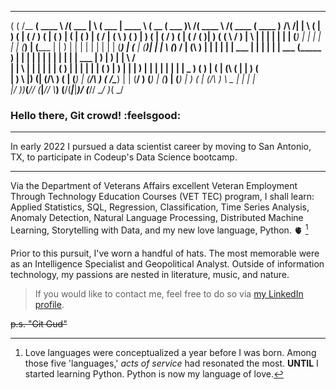  _      ________________         _______ _       _______ _______    ______  _______         _______         _______ ________________        
( (    /\__   __(  ____ \\     /(  ___  | \     (  ___  |  ____ \  (  __  \(  ___  )\     /(  ____ \\     /(  ____ (  ____ )__   __/\     /|
|  \  ( |  ) (  | (    \/ )   ( | (   ) | (     | (   ) | (    \/  | (  \  ) (   ) | )   ( | (    \/ )   ( | (    \/ (    )|  ) (  ( \   / )
|   \ | |  | |  | |     | (___) | |   | | |     | (___) | (_____   | |   ) | |   | | |   | | |     | (___) | (__   | (____)|  | |   \ (_) / 
| (\ \) |  | |  | |     |  ___  | |   | | |     |  ___  (_____  )  | |   | | |   | | |   | | | ____|  ___  |  __)  |     __)  | |    \   /  
| | \   |  | |  | |     | (   ) | |   | | |     | (   ) |     ) |  | |   ) | |   | | |   | | | \_  ) (   ) | (     | (\ (     | |     ) (   
| )  \  |__) (__| (____/\ )   ( | (___) | (____/\ )   ( /\____) |  | (__/  ) (___) | (___) | (___) | )   ( | (____/\ ) \ \__  | |     | |   
|/    )_)_______(_______//     \(_______|_______//     \\_______)  (______/(_______|_______|_______)/     \(_______//   \__/  )_(     \_/   
                                                                                                                                            
### Hello there, Git crowd! :feelsgood:
***
In early 2022 I pursued a data scientist career
by moving to San Antonio, TX, to participate in Codeup's Data Science bootcamp.
***
Via the Department of Veterans Affairs excellent Veteran Employment Through Technology Education
Courses (VET TEC) program, I shall learn: Applied Statistics, SQL, Regression, Classification, Time Series Analysis, Anomaly Detection, Natural Language
Processing, Distributed Machine Learning, Storytelling with Data, and my new love language, Python. 🫀 [^1] 

[^1]: Love languages were conceptualized a year before I was born. Among those five 'languages,' _acts of service_ had resonated the most.
__UNTIL__ I started learning Python. Python is now my language of love. 

   Prior to this pursuit, I've worn a handful of hats. The most memorable were as an Intelligence Specialist and Geopolitical Analyst. 
Outside of information technology, my passions are nested in literature, music, and nature. 

> If you would like to contact me, feel free to do so via [my LinkedIn profile](https://www.linkedin.com/in/nicholas-dougherty-14037a141/).

~~p.s. "Git Gud"~~   

<!--
**nicholas-dougherty/nicholas-dougherty** is a ✨ _special_ ✨ repository because its `README.md` (this file) appears on your GitHub profile.
-->

